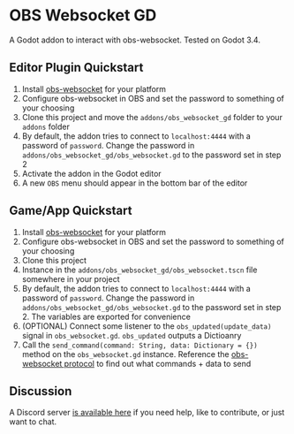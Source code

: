 # OBS Websocket GD
A Godot addon to interact with obs-websocket. Tested on Godot 3.4.

## Editor Plugin Quickstart
1. Install [obs-websocket](https://github.com/Palakis/obs-websocket) for your platform
2. Configure obs-websocket in OBS and set the password to something of your choosing
3. Clone this project and move the `addons/obs_websocket_gd` folder to your `addons` folder
4. By default, the addon tries to connect to `localhost:4444` with a password of `password`. Change the password in `addons/obs_websocket_gd/obs_websocket.gd` to the password set in step 2
5. Activate the addon in the Godot editor
6. A new `OBS` menu should appear in the bottom bar of the editor

## Game/App Quickstart
1. Install [obs-websocket](https://github.com/Palakis/obs-websocket) for your platform
2. Configure obs-websocket in OBS and set the password to something of your choosing
3. Clone this project
4. Instance in the `addons/obs_websocket_gd/obs_websocket.tscn` file somewhere in your project
5. By default, the addon tries to connect to `localhost:4444` with a password of `password`. Change the password in `addons/obs_websocket_gd/obs_websocket.gd` to the password set in step 2. The variables are exported for convenience
6. (OPTIONAL) Connect some listener to the `obs_updated(update_data)` signal in `obs_websocket.gd`. `obs_updated` outputs a Dictioanry
7. Call the `send_command(command: String, data: Dictionary = {})` method on the `obs_websocket.gd` instance. Reference the [obs-websocket protocol](https://github.com/Palakis/obs-websocket/blob/4.x-current/docs/generated/protocol.md#requests) to find out what commands + data to send

## Discussion
A Discord server [is available here](https://discord.gg/6mcdWWBkrr) if you need help, like to contribute, or just want to chat.

